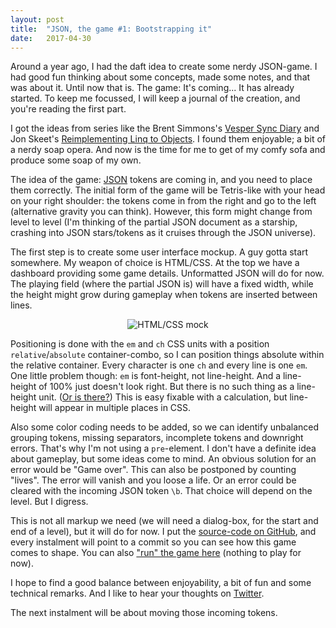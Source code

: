 ```yaml
---
layout: post
title:  "JSON, the game #1: Bootstrapping it"
date:   2017-04-30
---
```


Around a year ago, I had the daft idea to create some nerdy JSON-game. I had good fun thinking about some concepts, made some notes, and that was about it. Until now that is. The game: It's coming... It has already started. To keep me focussed, I will keep a journal of the creation, and you're reading the first part.

I got the ideas from series like the Brent Simmons's [Vesper Sync Diary][vesper-diary] and Jon Skeet's [Reimplementing Linq to Objects][linq-diary]. I found them enjoyable; a bit of a nerdy soap opera. And now is the time for me to get of my comfy sofa and produce some soap of my own.

The idea of the game: [JSON][json] tokens are coming in, and you need to place them correctly. The initial form of the game will be Tetris-like with your head on your right shoulder: the tokens come in from the right and go to the left (alternative gravity you can think). However, this form might change from level to level (I'm thinking of the partial JSON document as a starship, crashing into JSON stars/tokens as it cruises through the JSON universe).

The first step is to create some user interface mockup. A guy gotta start somewhere. My weapon of choice is HTML/CSS. At the top we have a dashboard providing some game details. Unformatted JSON will do for now. The playing field (where the partial JSON is) will have a fixed width, while the height might grow during gameplay when tokens are inserted between lines. 

<html><center style="margin-bottom:1em"><img src="{{site.baseurl}}/images/json-html-mock.png" alt="HTML/CSS mock" title="HTML/CSS mock: the 'ue' token will go from the right to the left"></center></html>


Positioning is done with the `em` and `ch` CSS units with a position `relative`/`absolute` container-combo, so I can  position things absolute within the relative container. Every character is one `ch` and every line is one `em`. One little problem though: `em` is font-height, not line-height. And a line-height of 100% just doesn't look right. But there is no such thing as a line-height unit. ([Or is there?][lh-unit]) This is easy fixable with a calculation, but line-height will appear in multiple places in CSS. 

Also some color coding needs to be added, so we can identify unbalanced grouping tokens, missing separators, incomplete tokens and downright errors. That's why I'm not using a `pre`-element. I don't have a definite idea about gameplay, but some ideas come to mind. An obvious solution for an error would be "Game over". This can also be postponed by counting "lives". The error will vanish and you loose a life. Or an error could be cleared with the incoming JSON token `\b`. That choice will depend on the level. But I digress.

This is not all markup we need (we will need a dialog-box, for the start and end of a level), but it will do for now. I put the [source-code on GitHub][this-commit], and every instalment will point to a commit so you can see how this game comes to shape. You can also ["run" the game here][live-commit] (nothing to play for now).

I hope to find a good balance between enjoyability, a bit of fun and some technical remarks. And I like to hear your thoughts on [Twitter][doekman-twitter]. 

The next instalment will be about moving those incoming tokens.



[vesper-diary]: http://inessential.com/vespersyncdiary
[linq-diary]: https://codeblog.jonskeet.uk/2011/02/23/reimplementing-linq-to-objects-part-45-conclusion-and-list-of-posts/
[json]: http://json.org
[lh-unit]: https://developer.mozilla.org/en-US/docs/Web/CSS/length#Font-relative_lengths "Line-height unit ln; unimplemented with an unknown specification"
[doekman-twitter]: https://twitter.com/doekezanstra
[this-commit]: https://github.com/doekman/Json-the-Game/tree/8f14c49ec871a35cbb85d2d0b0e751ea054489c5
[live-commit]: https://cdn.rawgit.com/doekman/Json-the-Game/8f14c49ec871a35cbb85d2d0b0e751ea054489c5/index.html
